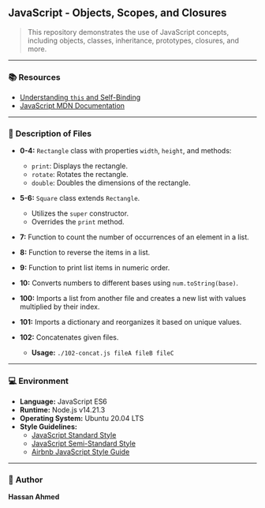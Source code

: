 ## JavaScript - Objects, Scopes, and Closures

> This repository demonstrates the use of JavaScript concepts, including objects, classes, inheritance, prototypes, closures, and more.

---

### 📚 **Resources**
- [Understanding `this` and Self-Binding](https://alistapart.com/article/getoutbindingsituations)
- [JavaScript MDN Documentation](https://developer.mozilla.org/en-US/docs/Web/JavaScript)

---

### 📝 **Description of Files**

- **0-4:** `Rectangle` class with properties `width`, `height`, and methods:
   - `print`: Displays the rectangle.
   - `rotate`: Rotates the rectangle.
   - `double`: Doubles the dimensions of the rectangle.

- **5-6:** `Square` class extends `Rectangle`.
   - Utilizes the `super` constructor.
   - Overrides the `print` method.

- **7:** Function to count the number of occurrences of an element in a list.

- **8:** Function to reverse the items in a list.

- **9:** Function to print list items in numeric order.

- **10:** Converts numbers to different bases using `num.toString(base)`.

- **100:** Imports a list from another file and creates a new list with values multiplied by their index.

- **101:** Imports a dictionary and reorganizes it based on unique values.

- **102:** Concatenates given files.
   - **Usage:** `./102-concat.js fileA fileB fileC`

---

### 💻 **Environment**
- **Language:** JavaScript ES6
- **Runtime:** Node.js v14.21.3
- **Operating System:** Ubuntu 20.04 LTS
- **Style Guidelines:**
   - [JavaScript Standard Style](https://standardjs.com/rules.html)
   - [JavaScript Semi-Standard Style](https://github.com/Flet/semistandard)
   - [Airbnb JavaScript Style Guide](https://github.com/airbnb/javascript)

---

### 👤 **Author**
**Hassan Ahmed**

